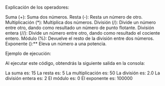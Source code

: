 Explicación de los operadores:

Suma (+): Suma dos números.
Resta (-): Resta un número de otro.
Multiplicación (*): Multiplica dos números.
División (/): Divide un número entre otro, dando como resultado un número de punto flotante.
División entera (//): Divide un número entre otro, dando como resultado el cociente entero.
Módulo (%): Devuelve el resto de la división entre dos números.
Exponente ():** Eleva un número a una potencia.

Ejemplo de ejecución:

Al ejecutar este código, obtendrás la siguiente salida en la consola:

La suma es: 15
La resta es: 5
La multiplicación es: 50
La división es: 2.0
La división entera es: 2
El módulo es: 0
El exponente es: 100000